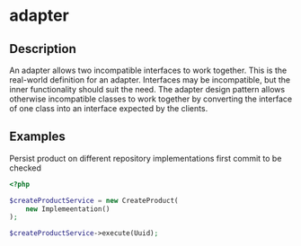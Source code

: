 # adapter

## Description
An adapter allows two incompatible interfaces to work together. This is the real-world definition for an adapter. Interfaces may be incompatible, but the inner functionality should suit the need. The adapter design pattern allows otherwise incompatible classes to work together by converting the interface of one class into an interface expected by the clients.


## Examples

Persist product on different repository implementations
first commit to be checked
```php
<?php

$createProductService = new CreateProduct(
    new Implemeentation()
);

$createProductService->execute(Uuid);
```